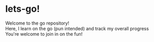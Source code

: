 # lets-go!

Welcome to the go repository!
<br>
Here, I learn on the go (pun intended) and track my overall progress
<br>
You're welcome to join in on the fun!
